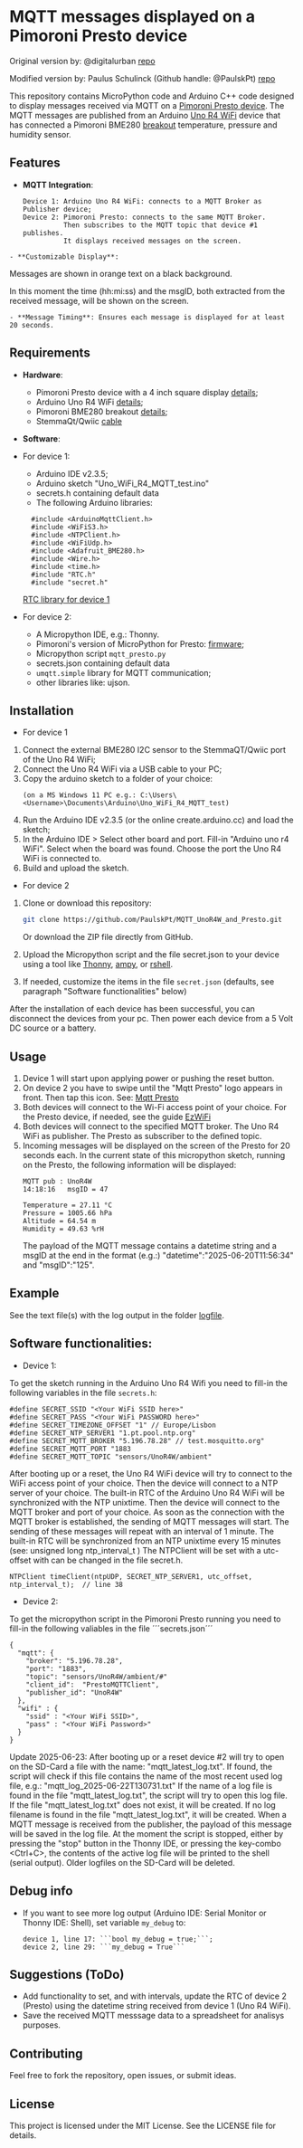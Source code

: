 
# MQTT messages displayed on a Pimoroni Presto device

Original version by: @digitalurban [repo](https://github.com/digitalurban/Presto_MQTT_Display/blob/main/mqtt_presto.py)

Modified version by: Paulus Schulinck (Github handle: @PaulskPt) [repo](https://github.com/PaulskPt/MQTT_UnoR4W_and_Presto/tree/main)

This repository contains MicroPython code and Arduino C++ code designed to display messages received via MQTT on a [Pimoroni Presto device](https://shop.pimoroni.com/products/presto?variant=54894104019323).
The MQTT messages are published from an Arduino [Uno R4 WiFi](https://store.arduino.cc/products/uno-r4-wifi?srsltid=AfmBOoqFJln_4hqTS9kODV5BzuSx9C1apLP3kX2z5igzQhok9Gm-LYJ8)  device that has connected a Pimoroni BME280 [breakout](https://shop.pimoroni.com/products/bme280-breakout?variant=29420960677971) temperature, pressure and humidity sensor.


## Features

- **MQTT Integration**:
  ```
  Device 1: Arduino Uno R4 WiFi: connects to a MQTT Broker as Publisher device;
  Device 2: Pimoroni Presto: connects to the same MQTT Broker.
            Then subscribes to the MQTT topic that device #1 publishes.
            It displays received messages on the screen.
```
- **Customizable Display**:
```
Messages are shown in orange text on a black background.

In this moment the time (hh:mi:ss) and the msgID, both extracted from the received message, will be shown on the screen.
```
- **Message Timing**: Ensures each message is displayed for at least 20 seconds.
```
## Requirements

- **Hardware**:
  - Pimoroni Presto device with a 4 inch square display [details](https://shop.pimoroni.com/products/presto?variant=54894104019323);
  - Arduino Uno R4 WiFi [details](https://store.arduino.cc/products/uno-r4-wifi?srsltid=AfmBOorz1WUvgkV5g0bJ7K10-pgHiDBGq3Fy6wc5KB5iB8YFUMf7pP0h);
  - Pimoroni BME280 breakout [details](https://shop.pimoroni.com/products/bme280-breakout?variant=29420960677971);
  - StemmaQt/Qwiic [cable](https://www.adafruit.com/product/4210?srsltid=AfmBOop4XAzdxPfaLartPs8cdARyylU9Bc9dpsJzbvw9bjFX0x_Wen2O)

- **Software**:

- For device 1:
  - Arduino IDE v2.3.5;
  - Arduino sketch "Uno_WiFi_R4_MQTT_test.ino"
  - secrets.h containing default data
  - The following Arduino libraries:
  ```
    #include <ArduinoMqttClient.h>
    #include <WiFiS3.h>
    #include <NTPClient.h>
    #include <WiFiUdp.h>
    #include <Adafruit_BME280.h>
    #include <Wire.h>
    #include <time.h>
    #include "RTC.h"
    #include "secret.h"
  ``` 
  [RTC library for device 1](https://github.com/arduino/ArduinoCore-renesas/blob/main/libraries/RTC/examples/RTC_NTPSync/RTC_NTPSync.ino)

- For device 2:

  - A Micropython IDE, e.g.: Thonny.
  - Pimoroni's version of MicroPython for Presto: [firmware](https://github.com/pimoroni/presto/tree/main?tab=readme-ov-file#download-firmware);
  - Micropython script ```mqtt_presto.py```
  - secrets.json containing default data
  - `umqtt.simple` library for MQTT communication;
  - other libraries like: ujson.
  
## Installation

- For device 1
1. Connect the external BME280 I2C sensor to the StemmaQT/Qwiic port of the Uno R4 WiFi;
2. Connect the Uno R4 WiFi via a USB cable to your PC;
3. Copy the arduino sketch to a folder of your choice:
   ```
   (on a MS Windows 11 PC e.g.: C:\Users\<Username>\Documents\Arduino\Uno_WiFi_R4_MQTT_test)
   ```
5. Run the Arduino IDE v2.3.5 (or the online create.arduino.cc) and load the sketch;
6. In the Arduino IDE > Select other board and port. Fill-in "Arduino uno r4 WiFi". Select when the board was found. Choose the port the Uno R4 WiFi is connected to.
7. Build and upload the sketch.

- For device 2
1. Clone or download this repository:
   ```bash
   git clone https://github.com/PaulskPt/MQTT_UnoR4W_and_Presto.git
   ```
   Or download the ZIP file directly from GitHub.

2. Upload the Micropython script and the file secret.json to your device using a tool like [Thonny](https://thonny.org/), [ampy](https://github.com/scientifichackers/ampy), or [rshell](https://github.com/dhylands/rshell).

3. If needed, customize the items in the file ```secret.json``` (defaults, see paragraph "Software functionalities" below)

After the installation of each device has been successful, you can disconnect the devices from your pc. Then power each device from a 5 Volt DC source or a battery.

## Usage

1. Device 1 will start upon applying power or pushing the reset button.
2. On device 2 you have to swipe until the "Mqtt Presto" logo appears in front. Then tap this icon.
   See: [Mqtt Presto](https://imgur.com/a/xOUvd57)
3. Both devices will connect to the Wi-Fi access point of your choice. For the Presto device, if needed, see the guide [EzWiFi](https://github.com/pimoroni/presto/blob/main/docs/wifi.md)
4. Both devices will connect to the specified MQTT broker. The Uno R4 WiFi as publisher. The Presto as subscriber to the defined topic.
5. Incoming messages will be displayed on the screen of the Presto for 20 seconds each.
   In the current state of this micropython sketch, running on the Presto,
   the following information will be displayed:
   ```
   MQTT pub : UnoR4W
   14:18:16   msgID = 47

   Temperature = 27.11 °C
   Pressure = 1005.66 hPa
   Altitude = 64.54 m
   Humidity = 49.63 %rH
   ```
   The payload of the MQTT message contains a datetime string and a msgID at the end in the format (e.g.:) "datetime":"2025-06-20T11:56:34" and "msgID":"125".

## Example

See the text file(s) with the log output in the folder [logfile](https://github.com/PaulskPt/MQTT_UnoR4W_and_Presto/blob/main/docs/2025-06-16_14h24_MQTT_test_Serial_Output.txt).

## Software functionalities:
- Device 1:

To get the sketch running in the Arduino Uno R4 Wifi you need to fill-in the following variables in the file ```secrets.h```:

```
#define SECRET_SSID "<Your WiFi SSID here>"
#define SECRET_PASS "<Your WiFi PASSWORD here>"
#define SECRET_TIMEZONE_OFFSET "1" // Europe/Lisbon
#define SECRET_NTP_SERVER1 "1.pt.pool.ntp.org"
#define SECRET_MQTT_BROKER "5.196.78.28" // test.mosquitto.org"
#define SECRET_MQTT_PORT "1883
#define SECRET_MQTT_TOPIC "sensors/UnoR4W/ambient"

```

After booting up or a reset, the Uno R4 WiFi device will try to connect to the WiFi access point of your choice.
Then the device will connect to a NTP server of your choice. 
The built-in RTC of the Arduino Uno R4 WiFi will be synchronized with the NTP unixtime.
Then the device will connect to the MQTT broker and port of your choice.
As soon as the connection with the MQTT broker is established, the sending of MQTT messages will start.
The sending of these messages will repeat with an interval of 1 minute.
The built-in RTC will be synchronized from an NTP unixtime every 15 minutes (see: unsigned long ntp_interval_t )
The NTPClient will be set with a utc-offset with can be changed in the file secret.h.

```
NTPClient timeClient(ntpUDP, SECRET_NTP_SERVER1, utc_offset, ntp_interval_t);  // line 38
```

- Device 2:
  
To get the micropython script in the Pimoroni Presto running you need to fill-in the following valiables in the file ´´´secrets.json´´´

```
{
  "mqtt": {
    "broker": "5.196.78.28",
    "port": "1883",
    "topic": "sensors/UnoR4W/ambient/#"
    "client_id":  "PrestoMQTTClient",
    "publisher_id": "UnoR4W"
  },
  "wifi" : {
    "ssid" : "<Your WiFi SSID>",
    "pass" : "<Your WiFi Password>"
  }
}
```
Update 2025-06-23:
After booting up or a reset device #2 will try to open on the SD-Card a file with the name: "mqtt_latest_log.txt".
If found, the script will check if this file contains the name of the most recent used log file, e.g.: "mqtt_log_2025-06-22T130731.txt"
If the name of a log file is found in the file "mqtt_latest_log.txt", the script will try to open this log file.
If the file "mqtt_latest_log.txt" does not exist, it will be created.
If no log filename is found in the file "mqtt_latest_log.txt", it will be created.
When a MQTT message is received from the publisher, the payload of this message will be saved in the log file.
At the moment the script is stopped, either by pressing the "stop" button in the Thonny IDE, or pressing the key-combo <Ctrl+C>,
the contents of the active log file will be printed to the shell (serial output).
Older logfiles on the SD-Card will be deleted.

## Debug info
- If you want to see more log output (Arduino IDE: Serial Monitor or Thonny IDE: Shell), set variable ```my_debug``` to:
  ```
  device 1, line 17: ```bool my_debug = true;```;
  device 2, line 29: ```my_debug = True```
  ```

## Suggestions (ToDo)
- Add functionality to set, and with intervals, update the RTC of device 2 (Presto) using the datetime string received from device 1 (Uno R4 WiFi).
- Save the received MQTT messsage data to a spreadsheet for analisys purposes.

## Contributing

Feel free to fork the repository, open issues, or submit ideas.

## License

This project is licensed under the MIT License. See the LICENSE file for details.
